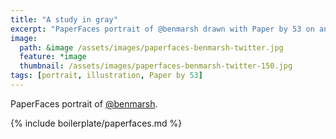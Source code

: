 ```yaml
---
title: "A study in gray"
excerpt: "PaperFaces portrait of @benmarsh drawn with Paper by 53 on an iPad."
image: 
  path: &image /assets/images/paperfaces-benmarsh-twitter.jpg 
  feature: *image
  thumbnail: /assets/images/paperfaces-benmarsh-twitter-150.jpg
tags: [portrait, illustration, Paper by 53]
---
```


PaperFaces portrait of [@benmarsh](https://twitter.com/benmarsh).

{% include boilerplate/paperfaces.md %}
